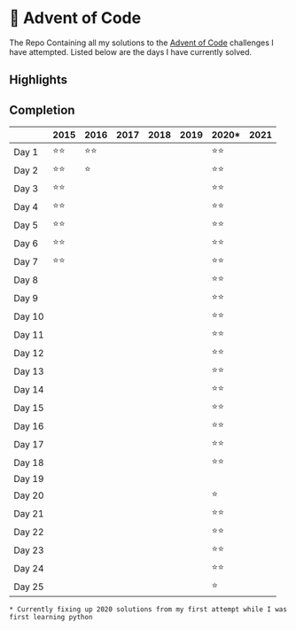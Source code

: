 # :christmas_tree: Advent of Code

The Repo Containing all my solutions to the [Advent of Code](https://adventofcode.com/) challenges I have attempted.
Listed below are the days I have currently solved.

## Highlights

## Completion

|        |    2015    |    2016    | 2017 | 2018 | 2019 |    2020*   | 2021 |
| ------ |    ----    |    ----    | ---- | ---- | ---- |    ----    | ---- |
| Day 1  |:star::star:|:star::star:|      |      |      |:star::star:|      |
| Day 2  |:star::star:|:star:      |      |      |      |:star::star:|      |
| Day 3  |:star::star:|            |      |      |      |:star::star:|      |
| Day 4  |:star::star:|            |      |      |      |:star::star:|      |
| Day 5  |:star::star:|            |      |      |      |:star::star:|      |
| Day 6  |:star::star:|            |      |      |      |:star::star:|      |
| Day 7  |:star::star:|            |      |      |      |:star::star:|      |
| Day 8  |            |            |      |      |      |:star::star:|      |
| Day 9  |            |            |      |      |      |:star::star:|      |
| Day 10 |            |            |      |      |      |:star::star:|      |
| Day 11 |            |            |      |      |      |:star::star:|      |
| Day 12 |            |            |      |      |      |:star::star:|      |
| Day 13 |            |            |      |      |      |:star::star:|      |
| Day 14 |            |            |      |      |      |:star::star:|      |
| Day 15 |            |            |      |      |      |:star::star:|      |
| Day 16 |            |            |      |      |      |:star::star:|      |
| Day 17 |            |            |      |      |      |:star::star:|      |
| Day 18 |            |            |      |      |      |:star::star:|      |
| Day 19 |            |            |      |      |      |            |      |
| Day 20 |            |            |      |      |      |:star:      |      |
| Day 21 |            |            |      |      |      |:star::star:|      |
| Day 22 |            |            |      |      |      |:star::star:|      |
| Day 23 |            |            |      |      |      |:star::star:|      |
| Day 24 |            |            |      |      |      |:star::star:|      |
| Day 25 |            |            |      |      |      |:star:      |      |

    * Currently fixing up 2020 solutions from my first attempt while I was first learning python
